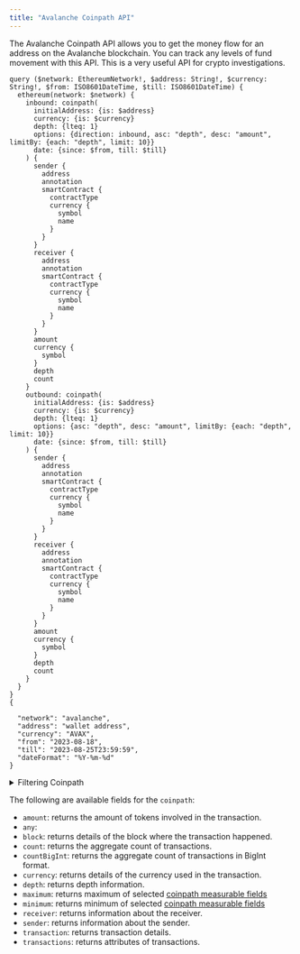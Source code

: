 ```yaml
---
title: "Avalanche Coinpath API"
---
```


<head>
<meta name="title" content="Avalanche Coinpath API"/>

<meta name="description" content="Trace fund flows in AVAX blockchain addresses, monitor transactions, and conduct crypto investigations with depth and currency filters."/>

<meta name="keywords" content="Avalanche address analysis, Avalanche transaction monitoring, Crypto fund tracing, Transaction depth, Avalanche address tracking, Avalanche money flow, AVAX "/>

<meta name="robots" content="index, follow"/>
<meta http-equiv="Content-Type" content="text/html; charset=utf-8"/>
<meta name="language" content="English"/>

<!-- Open Graph / Facebook -->
<meta property="og:type" content="website" />

<meta property="og:title" content="Avalanche Coinpath API" />

<meta property="og:description" content="Trace fund flows in AVAX blockchain addresses, monitor transactions, and conduct crypto investigations with depth and currency filters."/>

<!-- Twitter -->
<meta property="twitter:card" content="summary_large_image" />

<meta property="twitter:title" content="Avalanche Coinpath API" />

<meta property="twitter:description" content="Trace fund flows in AVAX blockchain addresses, monitor transactions, and conduct crypto investigations with depth and currency filters." />
</head>

The Avalanche Coinpath API allows you to get the money flow for an address on the Avalanche blockchain. You can track any levels of fund movement with this API. This is a very useful API for crypto investigations.

```
query ($network: EthereumNetwork!, $address: String!, $currency: String!, $from: ISO8601DateTime, $till: ISO8601DateTime) {
  ethereum(network: $network) {
    inbound: coinpath(
      initialAddress: {is: $address}
      currency: {is: $currency}
      depth: {lteq: 1}
      options: {direction: inbound, asc: "depth", desc: "amount", limitBy: {each: "depth", limit: 10}}
      date: {since: $from, till: $till}
    ) {
      sender {
        address
        annotation
        smartContract {
          contractType
          currency {
            symbol
            name
          }
        }
      }
      receiver {
        address
        annotation
        smartContract {
          contractType
          currency {
            symbol
            name
          }
        }
      }
      amount
      currency {
        symbol
      }
      depth
      count
    }
    outbound: coinpath(
      initialAddress: {is: $address}
      currency: {is: $currency}
      depth: {lteq: 1}
      options: {asc: "depth", desc: "amount", limitBy: {each: "depth", limit: 10}}
      date: {since: $from, till: $till}
    ) {
      sender {
        address
        annotation
        smartContract {
          contractType
          currency {
            symbol
            name
          }
        }
      }
      receiver {
        address
        annotation
        smartContract {
          contractType
          currency {
            symbol
            name
          }
        }
      }
      amount
      currency {
        symbol
      }
      depth
      count
    }
  }
}
{

  "network": "avalanche",
  "address": "wallet address",
  "currency": "AVAX",
  "from": "2023-08-18",
  "till": "2023-08-25T23:59:59",
  "dateFormat": "%Y-%m-%d"
}

```

<details>
<summary> Filtering Coinpath</summary>

Coinpath data can be filtered using following arguments:

- `currency`: Filter by the currency involved in the transaction.
- `date`: Filter by the date of the transaction.
- `depth`: Filter by the depth of the transaction.
- `initialAddress`: Filter by the initial address.
- `initialDate`: Filter by the initial date.
- `initialTime`: Filter by the initial time.
- `options`: Filter returned data by ordering, limiting, and constraining it.
- `receiver`: Filter by the receiver's address.
- `sender`: Filter by the sender's address.
- `time`: Filter by the time of the transaction.

</details>

The following are available fields for the `coinpath`:

- `amount`: returns the amount of tokens involved in the transaction.
- `any`:
- `block`: returns details of the block where the transaction happened.
- `count`: returns the aggregate count of transactions.
- `countBigInt`: returns the aggregate count of transactions in BigInt format.
- `currency`: returns details of the currency used in the transaction.
- `depth`: returns depth information.
- `maximum`: returns maximum of selected [coinpath measurable fields](/v1/docs/graphql-reference/objects/ethereum-coinpath)
- `minimum`: returns minimum of selected [coinpath measurable fields](/v1/docs/graphql-reference/objects/ethereum-coinpath)
- `receiver`: returns information about the receiver.
- `sender`: returns information about the sender.
- `transaction`: returns transaction details.
- `transactions`: returns attributes of transactions.
